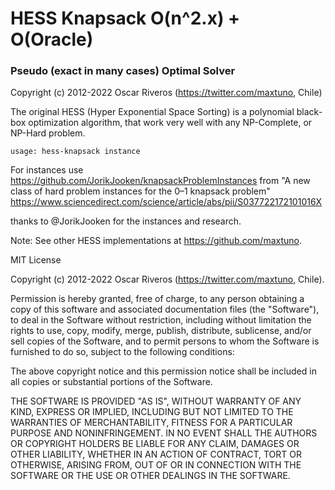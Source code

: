 # HESS Knapsack O(n^2.x) + O(Oracle)
### Pseudo (exact in many cases) Optimal Solver

Copyright (c) 2012-2022 Oscar Riveros (https://twitter.com/maxtuno, Chile)

The original HESS (Hyper Exponential Space Sorting) is a polynomial black-box optimization algorithm, that work very well with any NP-Complete, or NP-Hard problem.

    usage: hess-knapsack instance

For instances use https://github.com/JorikJooken/knapsackProblemInstances from
"A new class of hard problem instances for the 0–1 knapsack problem"
https://www.sciencedirect.com/science/article/abs/pii/S037722172101016X

thanks to @JorikJooken for the instances and research.

Note: See other HESS implementations at https://github.com/maxtuno.

MIT License

Copyright (c) 2012-2022 Oscar Riveros (https://twitter.com/maxtuno, Chile).

Permission is hereby granted, free of charge, to any person obtaining
a copy of this software and associated documentation files (the
"Software"), to deal in the Software without restriction, including
without limitation the rights to use, copy, modify, merge, publish,
distribute, sublicense, and/or sell copies of the Software, and to
permit persons to whom the Software is furnished to do so, subject to
the following conditions:

The above copyright notice and this permission notice shall be
included in all copies or substantial portions of the Software.

THE SOFTWARE IS PROVIDED "AS IS", WITHOUT WARRANTY OF ANY KIND,
EXPRESS OR IMPLIED, INCLUDING BUT NOT LIMITED TO THE WARRANTIES OF
MERCHANTABILITY, FITNESS FOR A PARTICULAR PURPOSE AND
NONINFRINGEMENT. IN NO EVENT SHALL THE AUTHORS OR COPYRIGHT HOLDERS BE
LIABLE FOR ANY CLAIM, DAMAGES OR OTHER LIABILITY, WHETHER IN AN ACTION
OF CONTRACT, TORT OR OTHERWISE, ARISING FROM, OUT OF OR IN CONNECTION
WITH THE SOFTWARE OR THE USE OR OTHER DEALINGS IN THE SOFTWARE.
